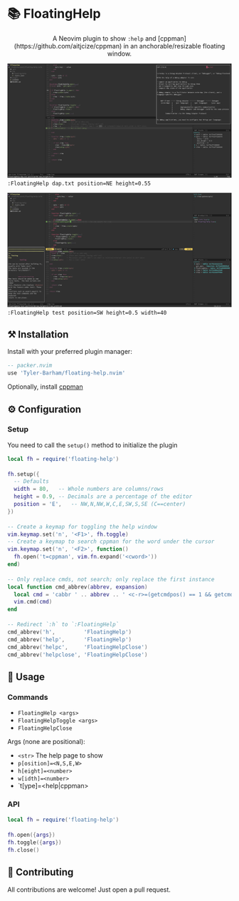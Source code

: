 # 📚 FloatingHelp

<p align="center">A Neovim plugin to show <code>:help</code> and [cppman](https://github.com/aitjcize/cppman) in an anchorable/resizable floating window.</p>

![FloatingHelp Screenshot](./media/floating-help-active.png)
`:FloatingHelp dap.txt position=NE height=0.55`

![FloatingHelp Screenshot](./media/floating-help-inactive.png)
`:FloatingHelp test position=SW height=0.5 width=40`

## ⚒️ Installation

Install with your preferred plugin manager:

```lua
-- packer.nvim
use 'Tyler-Barham/floating-help.nvim'
```

Optionally, install [cppman](https://github.com/aitjcize/cppman)

## ⚙️ Configuration

### Setup

You need to call the `setup()` method to initialize the plugin

```lua
local fh = require('floating-help')

fh.setup({
  -- Defaults
  width = 80,   -- Whole numbers are columns/rows
  height = 0.9, -- Decimals are a percentage of the editor
  position = 'E',   -- NW,N,NW,W,C,E,SW,S,SE (C==center)
})

-- Create a keymap for toggling the help window
vim.keymap.set('n', '<F1>', fh.toggle)
-- Create a keymap to search cppman for the word under the cursor
vim.keymap.set('n', '<F2>', function()
  fh.open('t=cppman', vim.fn.expand('<cword>'))
end)

-- Only replace cmds, not search; only replace the first instance
local function cmd_abbrev(abbrev, expansion)
  local cmd = 'cabbr ' .. abbrev .. ' <c-r>=(getcmdpos() == 1 && getcmdtype() == ":" ? "' .. expansion .. '" : "' .. abbrev .. '")<CR>'
  vim.cmd(cmd)
end

-- Redirect `:h` to `:FloatingHelp`
cmd_abbrev('h',         'FloatingHelp')
cmd_abbrev('help',      'FloatingHelp')
cmd_abbrev('helpc',     'FloatingHelpClose')
cmd_abbrev('helpclose', 'FloatingHelpClose')
```

## 🚀 Usage

### Commands

- `FloatingHelp <args>`
- `FloatingHelpToggle <args>`
- `FloatingHelpClose`

Args (none are positional):

- `<str>` The help page to show
- `p[osition]=<N,S,E,W>`
- `h[eight]=<number>`
- `w[idth]=<number>`
- `t[ype]=<help|cppman>

### API

```lua
local fh = require('floating-help')

fh.open({args})
fh.toggle({args})
fh.close()
```

## 🤝 Contributing

All contributions are welcome! Just open a pull request.
